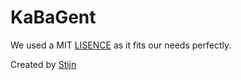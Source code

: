 # KaBaGent

We used a MIT [LISENCE](./lisence.md) as it fits our needs perfectly.

Created by [Stijn](https://github.com/stijn-peeters)
